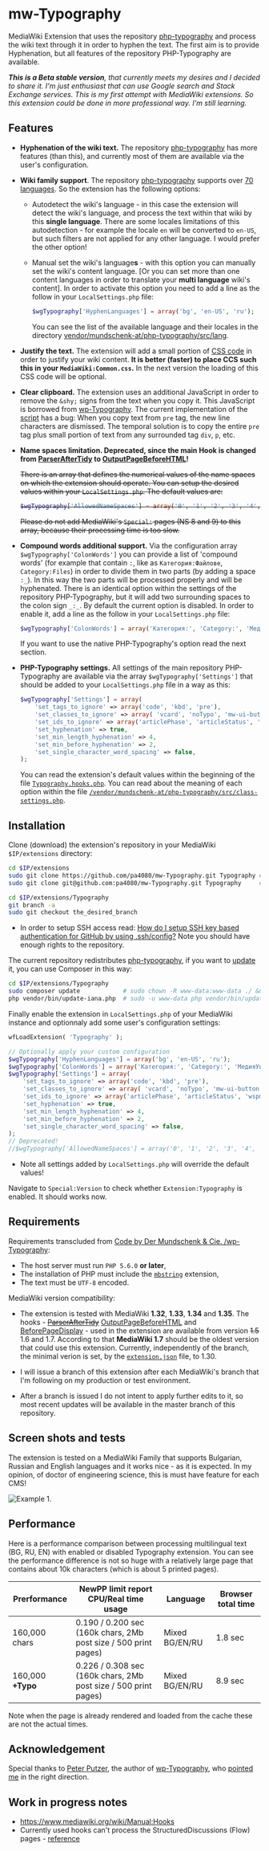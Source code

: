 # mw-Typography

MediaWiki Extension that uses the repository [php-typography](https://github.com/mundschenk-at/php-typography) and process the wiki text through it in order to hyphen the text. The first aim is to provide Hyphenation, but all features of the repository PHP-Typography are available.

***This is a Beta stable version**, that currently meets my desires and I decided to share it. I'm just enthusiast that can use Google search and Stack Exchange services. This is my first attempt with MediaWiki extensions. So this extension could be done in more professional way. I'm still learning.*

## Features

* **Hyphenation of the wiki text.** The repository [php-typography](https://github.com/mundschenk-at/php-typography) has more features (than this), and currently most of them are available via the user's configuration.

* **Wiki family support**. The repository [php-typography](https://github.com/mundschenk-at/php-typography) supports over [70 languages](vendor/mundschenk-at/php-typography/src/lang). So the extension has the following options:

  * Autodetect the wiki's language - in this case the extension will detect the wiki's language, and process the text within that wiki by this **single language**. There are some locales limitations of this autodetection - for example the locale `en` will be converted to `en-US`, but such filters are not applied for any other language. I would prefer the other option!

  * Manual set the wiki's language**s** - with this option you can manually set the wiki's content language. [Or you can set more than one content languages in order to translate your **multi language** wiki's content]. In order to activate this option you need to add a line as the follow in your `LocalSettings.php` file:

    ````php
    $wgTypography['HyphenLanguages'] = array('bg', 'en-US', 'ru');
    ````

     You can see the list of the available language and their locales in the directory [vendor/mundschenk-at/php-typography/src/lang](vendor/mundschenk-at/php-typography/src/lang).

* **Justify the text.** The extension will add a small portion of [CSS code](modules/TypographyStyle.css) in order to justify your wiki content. **It is better (faster) to place CCS such this in your `MediaWiki:Common.css`.** In the next version the loading of this CSS code will be optional.

* **Clear clipboard.** The extension uses an additional JavaScript in order to remove the `&shy;` signs from the text when you copy it. This JavaScript is borrowed from [wp-Typography](https://wordpress.org/plugins/wp-typography/). The current implementation of the [script](/modules) has a bug: When you copy text from `pre` tag, the new line characters are dismissed. The temporal solution is to copy the entire `pre` tag plus small portion of text from any surrounded tag `div`, `p`, etc.

* **Name spaces limitation. Deprecated, since the main Hook is changed from [ParserAfterTidy](https://www.mediawiki.org/wiki/Manual:Hooks/ParserAfterTidy) to [OutputPageBeforeHTML](https://www.mediawiki.org/wiki/Manual:Hooks/OutputPageBeforeHTML)!** 

  <s>There is an array that defines the numerical values of the name spaces on which the extension should operate. You can setup the desired values within your `LocalSettings.php`. The default values are:

  ````php
  $wgTypography['AllowedNameSpaces'] = array('0', '1', '2', '3', '4', '5', '6', '7', '10', '11', '12', '13', '14', '15');
  ````

  Please do not add MediaWiki's `Special:` pages (NS 8 and 9) to this array, because their processing time is too slow.</s>

* **Compound words additional support.** Via the configuration array `$wgTypography['ColonWords']` you can provide a list of  'compound words' (for example that contain `:`, like as `Категория:Файлове`, `Category:Files`) in order to divide them in two parts (by adding a space `:_`). In this way the two parts will be processed properly and will be hyphenated. There is an identical option within the settings of the repository PHP-Typography, but it will add two surrounding spaces to the colon sign `_:_`. By default the current option is disabled. In order to enable it, add a line as the follow in your `LocalSettings.php` file:

   ````php
   $wgTypography['ColonWords'] = array('Категория:', 'Category:', 'МедияУики:', 'MediaWiki:', 'Extension:');
   ````

   If you want to use the native PHP-Typography's option read the next section.

* **PHP-Typography settings.** All settings of the main repository PHP-Typography are available via the array `$wgTypography['Settings']` that should be added to your `LocalSettings.php` file in a way as this:

  ````php
  $wgTypography['Settings'] = array(
      'set_tags_to_ignore' => array('code', 'kbd', 'pre'),
      'set_classes_to_ignore' => array( 'vcard', 'noTypo', 'mw-ui-button', 'mw-whatlinkshere-list'),
      'set_ids_to_ignore' => array('articlePhase', 'articleStatus', 'wspmTable', 'articleBelongsTo'),
      'set_hyphenation' => true,
      'set_min_length_hyphenation' => 4,
      'set_min_before_hyphenation' => 2,
      'set_single_character_word_spacing' => false,
  );
  ````
  
  You can read the extension's default values within the beginning of the file [`Typography.hooks.php`](/Typography.hooks.php). You can read about the meaning of each option within the file [`/vendor/mundschenk-at/php-typography/src/class-settings.php`](vendor/mundschenk-at/php-typography/src/class-settings.php).

## Installation

Clone (download) the extension's repository in your MediaWiki `$IP/extensions` directory:

````bash
cd $IP/extensions
sudo git clone https://github.com/pa4080/mw-Typography.git Typography # HTTPS
sudo git clone git@github.com:pa4080/mw-Typography.git Typography     # SSH

cd $IP/extensions/Typography
git branch -a
sudo git checkout the_desired_branch
````

* In order to setup SSH access read: [How do I setup SSH key based authentication for GitHub by using .ssh/config?](https://askubuntu.com/a/1097078/566421) Note you should have enough rights to the repository.

The current repository redistributes [php-typography](https://github.com/mundschenk-at/php-typography), if you want to [update](https://github.com/mundschenk-at/php-typography#installation) it, you can use Composer in this way:

````bash
cd $IP/extensions/Typography
sudo composer update            # sudo chown -R www-data:www-data ./ && sudo -u www-data composer update
php vendor/bin/update-iana.php  # sudo -u www-data php vendor/bin/update-iana.php
````

Finally enable the extension in `LocalSettings.php` of your MediaWiki instance and optionnaly add some user's configuration settings:

````php
wfLoadExtension( 'Typography' );

// Optionally apply your custom configuration
$wgTypography['HyphenLanguages'] = array('bg', 'en-US', 'ru');
$wgTypography['ColonWords'] = array('Категория:', 'Category:', 'МедияУики:', 'MediaWiki:', 'Extension:');
$wgTypography['Settings'] = array(
    'set_tags_to_ignore' => array('code', 'kbd', 'pre'),
    'set_classes_to_ignore' => array( 'vcard', 'noTypo', 'mw-ui-button', 'mw-whatlinkshere-list'),
    'set_ids_to_ignore' => array('articlePhase', 'articleStatus', 'wspmTable', 'articleBelongsTo'),
    'set_hyphenation' => true,
    'set_min_length_hyphenation' => 4,
    'set_min_before_hyphenation' => 2,
    'set_single_character_word_spacing' => false,
);
// Deprecated!
//$wgTypography['AllowedNameSpaces'] = array('0', '1', '2', '3', '4', '5', '6', '7', '10', '11', '12', '13', '14', '15', '20', '21');
````

* Note all settings added by `LocalSettings.php` will override the default values!

Navigate to `Special:Version` to check whether `Extension:Typography` is enabled. It should works now.

## Requirements

Requirements transcluded from [Code by Der Mundschenk & Cie. /wp-Typography](https://code.mundschenk.at/wp-typography/):

* The host server must run `PHP 5.6.0` **or later**,
* The installation of PHP must include the [`mbstring`](https://www.php.net/manual/en/mbstring.installation.php) extension,
* The text must be `UTF‐8` encoded.

MediaWiki version compatibility:

* The extension is tested with MediaWiki **1.32**, **1.33**, **1.34** and **1.35**. The hooks - <s>[ParserAfterTidy](https://www.mediawiki.org/wiki/Manual:Hooks/ParserAfterTidy)</s> [OutputPageBeforeHTML](https://www.mediawiki.org/wiki/Manual:Hooks/OutputPageBeforeHTML) and [BeforePageDisplay](https://www.mediawiki.org/wiki/Manual:Hooks/BeforePageDisplay) - used in the extension are available from version <s>1.5</s> 1.6 and 1.7. According to that **MediaWiki 1.7** should be the oldest version that could use this extension. Currently, independently of the branch, the minimal verion is set, by the [`extension.json`](/extension.json) file, to 1.30.

* I will issue a branch of this extension after each MediaWiki's branch that I'm following on my production or test environment.

* After a branch is issued I do not intent to apply further edits to it, so most recent updates will be available in the master branch of this repository.

## Screen shots and tests

The extension is tested on a MediaWiki Family that supports Bulgarian, Russian and English languages and it works nice - as it is expected. In my opinion, of doctor of engineering science, this is must have feature for each CMS!

![Example 1.](.images/comparison_between_articles_with_and_without_hyphenation.png)

## Performance

Here is a performance comparison between processing multilingual text (BG, RU, EN) with enabled or disabled Typography extension. You can see the performance difference is not so huge with a relatively large page that contains about 10k characters (which is about 5 printed pages).

| Prerformance      | NewPP limit report CPU/Real time usage                          | Language       | Browser total time |
| ---               | ---                                                             | ---            | ---                |
| 160,000 chars     | 0.190 / 0.200 sec (160k chars, 2Mb post size / 500 print pages) | Mixed BG/EN/RU | 1.8 sec            |
| 160,000 **+Typo** | 0.226 / 0.308 sec (160k chars, 2Mb post size / 500 print pages) | Mixed BG/EN/RU | 8.9 sec            |

Note when the page is already rendered and loaded from the cache these are not the actual times.

## Acknowledgement

Special thanks to [Peter Putzer](https://code.mundschenk.at/), the author of [wp-Typography](https://wordpress.org/plugins/wp-typography/), who [pointed me](https://wordpress.org/support/topic/excellent-great-and-essential-plugin/) in the right direction.

## Work in progress notes

* https://www.mediawiki.org/wiki/Manual:Hooks
* Currently used hooks can't process the StructuredDiscussions (Flow) pages - [reference](https://www.mediawiki.org/wiki/Topic:V2lkq91o5myfo6r0)
